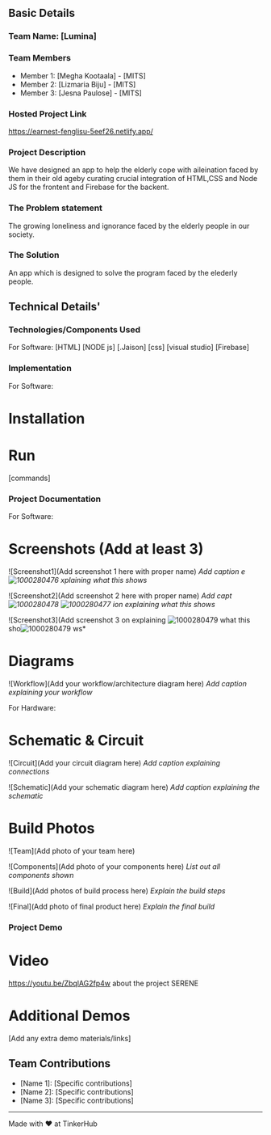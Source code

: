 


## Basic Details
### Team Name: [Lumina]


### Team Members
- Member 1: [Megha Kootaala] - [MITS]
- Member 2: [Lizmaria Biju] - [MITS]
- Member 3: [Jesna Paulose] - [MITS]

### Hosted Project Link
https://earnest-fenglisu-5eef26.netlify.app/
### Project Description
We have designed an app to help the elderly cope with aileination faced by them in their old ageby curating crucial integration of HTML,CSS and Node JS for the frontent and Firebase for the backent.

### The Problem statement
The growing loneliness and ignorance  faced by the elderly people in our society.

### The Solution
An app which is designed to solve the program faced by the elederly people.
## Technical Details'
### Technologies/Components Used
For Software:
[HTML]
[NODE js]
[.Jaison]
[css]
[visual studio]
[Firebase]



### Implementation
For Software:
# Installation


# Run
[commands]

### Project Documentation
For Software:

# Screenshots (Add at least 3)
![Screenshot1](Add screenshot 1 here with proper name)
*Add caption e![1000280476](https://github.com/user-attachments/assets/28d47816-f79d-4c2c-8e4f-0fd743cd58e3)
xplaining what this shows*

![Screenshot2](Add screenshot 2 here with proper name)
*Add capt![1000280478](https://github.com/user-attachments/assets/b10badd3-6c73-43c1-809e-8dc0a3f63d99)
![1000280477](https://github.com/user-attachments/assets/ebc9ea54-24fb-4a0a-8d89-d4c305049bbe)
ion explaining what this shows*

![Screenshot3](Add screenshot 3 
on explaining ![1000280479](https://github.com/user-attachments/assets/d84d76ce-bf29-45d5-bf0f-8c2daa0fcd08)
what this sho![1000280479](https://github.com/user-attachments/assets/3271a632-4f5a-40d2-ba19-b72ed2c2a9e0)
ws*

# Diagrams
![Workflow](Add your workflow/architecture diagram here)
*Add caption explaining your workflow*

For Hardware:

# Schematic & Circuit
![Circuit](Add your circuit diagram here)
*Add caption explaining connections*

![Schematic](Add your schematic diagram here)
*Add caption explaining the schematic*

# Build Photos
![Team](Add photo of your team here)


![Components](Add photo of your components here)
*List out all components shown*

![Build](Add photos of build process here)
*Explain the build steps*

![Final](Add photo of final product here)
*Explain the final build*

### Project Demo
# Video





https://youtu.be/ZbqlAG2fp4w
about the project SERENE

# Additional Demos
[Add any extra demo materials/links]

## Team Contributions
- [Name 1]: [Specific contributions]
- [Name 2]: [Specific contributions]
- [Name 3]: [Specific contributions]

---
Made with ❤️ at TinkerHub
